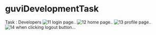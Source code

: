 # guviDevelopmentTask
Task : Developers
![11](https://user-images.githubusercontent.com/102941390/216577996-e74f97f5-42ae-4aaf-abfb-f1901a5aa28c.png)
login page..
![12](https://user-images.githubusercontent.com/102941390/216578068-b313bf15-6057-4d4f-bdef-dc818552f4ef.png)
home page..
![13](https://user-images.githubusercontent.com/102941390/216578097-6f980249-41fb-4cd0-a594-58700ac71bb1.png)
profile page..
![14](https://user-images.githubusercontent.com/102941390/216578115-9c4d208f-3021-4240-8ffd-fb1c339d4436.png)
when clicking logout button...

